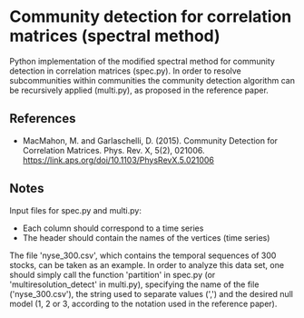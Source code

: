 # Community detection for correlation matrices (spectral method)

Python implementation of the modified spectral method for community detection in 
correlation matrices (spec.py). In order to resolve subcommunities within communities 
the community detection algorithm can be recursively applied (multi.py), as proposed in the reference 
paper.

## References

* MacMahon, M. and Garlaschelli, D. (2015). Community Detection for Correlation Matrices.
  Phys. Rev. X, 5(2), 021006. https://link.aps.org/doi/10.1103/PhysRevX.5.021006

## Notes

Input files for spec.py and multi.py:  
- Each column should correspond to a time series  
- The header should contain the names of the vertices (time series)  

The file 'nyse_300.csv', which contains the temporal sequences of 300 stocks, can be taken as an example.
In order to analyze this data set, one should simply call the function 'partition' in spec.py (or 'multiresolution_detect' in multi.py), 
specifying the name of the file ('nyse_300.csv'), the string used to separate values (',') 
and the desired null model (1, 2 or 3, according to the notation used in the reference paper).
